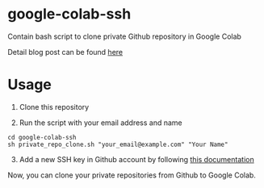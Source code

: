 # google-colab-ssh
Contain bash script to clone private Github repository in Google Colab

Detail blog post can be found [here](https://medium.com/@purba0101/how-to-clone-private-github-repo-in-google-colab-using-ssh-77384cfef18f)

# Usage 

1. Clone this repository

2. Run the script with your email address and name

```
cd google-colab-ssh
sh private_repo_clone.sh "your_email@example.com" "Your Name"

```
3. Add a new SSH key in Github account by following [this documentation](https://docs.github.com/en/github/authenticating-to-github/adding-a-new-ssh-key-to-your-github-account)

Now, you can clone your private repositories from Github to Google Colab. 
